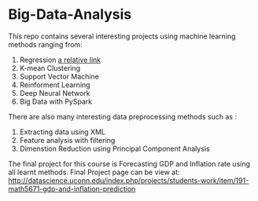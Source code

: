 # Big-Data-Analysis

This repo contains several interesting projects using machine learning methods ranging from:

1. Regression [a relative link](Bankruptcy_Prediction_via_Regression.ipynb)
2. K-mean Clustering
3. Support Vector Machine
4. Reinforment Learning
5. Deep Neural Network
6. Big Data with PySpark

There are also many interesting data preprocessing methods such as :
1. Extracting data using XML
2. Feature analysis with filtering
3. Dimenstion Reduction using Principal Component Analysis

The final project for this course is Forecasting GDP and Inflation rate using all learnt methods. Final Project page can be view at:
http://datascience.uconn.edu/index.php/projects/students-work/item/191-math5671-gdp-and-inflation-prediction

